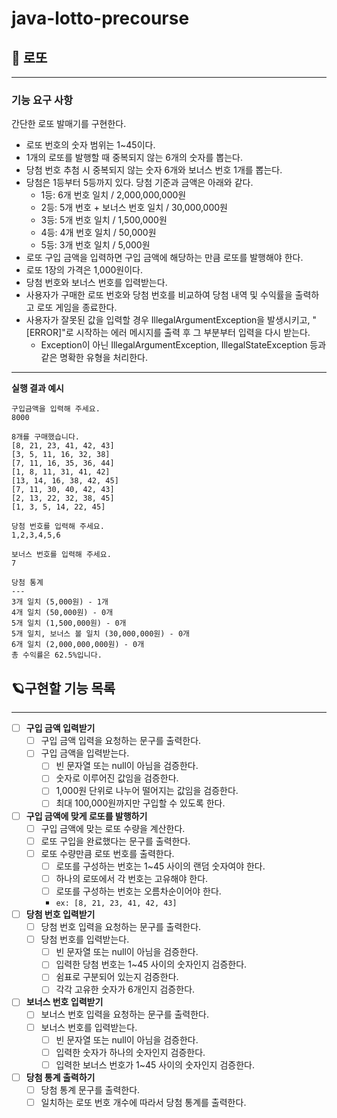 # java-lotto-precourse

## 🎱 로또

---

### 기능 요구 사항

간단한 로또 발매기를 구현한다.

- 로또 번호의 숫자 범위는 1~45이다.
- 1개의 로또를 발행할 때 중복되지 않는 6개의 숫자를 뽑는다.
- 당첨 번호 추첨 시 중복되지 않는 숫자 6개와 보너스 번호 1개를 뽑는다.
- 당첨은 1등부터 5등까지 있다. 당첨 기준과 금액은 아래와 같다.
    - 1등: 6개 번호 일치 / 2,000,000,000원
    - 2등: 5개 번호 + 보너스 번호 일치 / 30,000,000원
    - 3등: 5개 번호 일치 / 1,500,000원
    - 4등: 4개 번호 일치 / 50,000원
    - 5등: 3개 번호 일치 / 5,000원
- 로또 구입 금액을 입력하면 구입 금액에 해당하는 만큼 로또를 발행해야 한다.
- 로또 1장의 가격은 1,000원이다.
- 당첨 번호와 보너스 번호를 입력받는다.
- 사용자가 구매한 로또 번호와 당첨 번호를 비교하여 당첨 내역 및 수익률을 출력하고 로또 게임을 종료한다.
- 사용자가 잘못된 값을 입력할 경우 IllegalArgumentException을 발생시키고, "[ERROR]"로 시작하는 에러 메시지를 출력 후 그 부분부터 입력을 다시 받는다.
    - Exception이 아닌 IllegalArgumentException, IllegalStateException 등과 같은 명확한 유형을 처리한다.

---

**실행 결과 예시**

```
구입금액을 입력해 주세요.
8000

8개를 구매했습니다.
[8, 21, 23, 41, 42, 43] 
[3, 5, 11, 16, 32, 38] 
[7, 11, 16, 35, 36, 44] 
[1, 8, 11, 31, 41, 42] 
[13, 14, 16, 38, 42, 45] 
[7, 11, 30, 40, 42, 43] 
[2, 13, 22, 32, 38, 45] 
[1, 3, 5, 14, 22, 45]

당첨 번호를 입력해 주세요.
1,2,3,4,5,6

보너스 번호를 입력해 주세요.
7

당첨 통계
---
3개 일치 (5,000원) - 1개
4개 일치 (50,000원) - 0개
5개 일치 (1,500,000원) - 0개
5개 일치, 보너스 볼 일치 (30,000,000원) - 0개
6개 일치 (2,000,000,000원) - 0개
총 수익률은 62.5%입니다.
```

## 🪐구현할 기능 목록

---

- [ ] **구입 금액 입력받기**
    - [ ] 구입 금액 입력을 요청하는 문구를 출력한다.
    - [ ] 구입 금액을 입력받는다.
        - [ ] 빈 문자열 또는 null이 아님을 검증한다.
        - [ ] 숫자로 이루어진 값임을 검증한다.
        - [ ] 1,000원 단위로 나누어 떨어지는 값임을 검증한다.
        - [ ] 최대 100,000원까지만 구입할 수 있도록 한다.

- [ ] **구입 금액에 맞게 로또를 발행하기**
    - [ ] 구입 금액에 맞는 로또 수량을 계산한다.
    - [ ] 로또 구입을 완료했다는 문구를 출력한다.
    - [ ] 로또 수량만큼 로또 번호를 출력한다.
        - [ ] 로또를 구성하는 번호는 1~45 사이의 랜덤 숫자여야 한다.
        - [ ] 하나의 로또에서 각 번호는 고유해야 한다.
        - [ ] 로또를 구성하는 번호는 오름차순이어야 한다.
        - `ex: [8, 21, 23, 41, 42, 43]`

- [ ] **당첨 번호 입력받기**
    - [ ] 당첨 번호 입력을 요청하는 문구를 출력한다.
    - [ ] 당첨 번호를 입력받는다.
        - [ ] 빈 문자열 또는 null이 아님을 검증한다.
        - [ ] 입력한 당첨 번호는 1~45 사이의 숫자인지 검증한다.
        - [ ] 쉼표로 구분되어 있는지 검증한다.
        - [ ] 각각 고유한 숫자가 6개인지 검증한다.

- [ ] **보너스 번호 입력받기**
    - [ ] 보너스 번호 입력을 요청하는 문구를 출력한다.
    - [ ] 보너스 번호를 입력받는다.
        - [ ] 빈 문자열 또는 null이 아님을 검증한다.
        - [ ] 입력한 숫자가 하나의 숫자인지 검증한다.
        - [ ] 입력한 보너스 번호가 1~45 사이의 숫자인지 검증한다.

- [ ] **당첨 통계 출력하기**
    - [ ] 당첨 통계 문구를 출력한다.
    - [ ] 일치하는 로또 번호 개수에 따라서 당첨 통계를 출력한다.